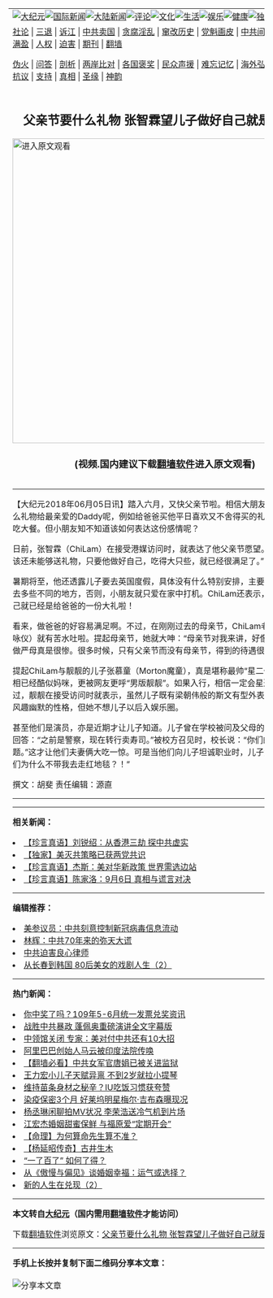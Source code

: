 <a name="1" id="1" target="_blank"></a><span id="1"></span>
<table align=center border="0"><tr><td colspan="2" VALIGN=TOP><a href="https://github.com/pgnstk3616/djy/blob/master/gb/nsc413.md#1"><img src="https://raw.githubusercontent.com/pgnstk3616/www/master/t/djy/1.jpg" title="大纪元"></a><a href="https://github.com/pgnstk3616/djy/blob/master/gb/n24hr.md#1"><img src="https://raw.githubusercontent.com/pgnstk3616/www/master/t/djy/3.jpg" title="国际新闻"></a><a href="https://github.com/pgnstk3616/djy/blob/master/gb/nsc413.md#1"><img src="https://raw.githubusercontent.com/pgnstk3616/www/master/t/djy/4.jpg" title="大陆新闻"></a><a href="https://github.com/pgnstk3616/djy/blob/master/gb/news392.md#1"><img src="https://raw.githubusercontent.com/pgnstk3616/www/master/t/djy/5.jpg" title="评论"></a><a href="https://github.com/pgnstk3616/djy/blob/master/gb/news2007.md#1"><img src="https://raw.githubusercontent.com/pgnstk3616/www/master/t/djy/6.jpg" title="文化"></a><a href="https://github.com/pgnstk3616/djy/blob/master/gb/news2008.md#1"><img src="https://raw.githubusercontent.com/pgnstk3616/www/master/t/djy/7.jpg" title="生活"></a><a href="https://github.com/pgnstk3616/djy/blob/master/gb/ncyule.md#1"><img src="https://raw.githubusercontent.com/pgnstk3616/www/master/t/djy/8.jpg" title="娱乐"></a><a href="https://github.com/pgnstk3616/djy/blob/master/gb/nsc1002.md#1"><img src="https://raw.githubusercontent.com/pgnstk3616/www/master/t/djy/9.jpg" title="健康"><a href="https://github.com/pgnstk3616/djy/blob/master/gb/nf6092.md#1"><img src="https://raw.githubusercontent.com/pgnstk3616/www/master/t/djy/10a.jpg" title="独家"></a><a href="https://github.com/pgnstk3616/djy/blob/master/gb/nf4514.md#1"><img src="https://raw.githubusercontent.com/pgnstk3616/www/master/t/djy/12a.jpg" title="头条"></a></td></tr>
<tr><td colspan="2" VALIGN=TOP><a target="_blank" href="https://github.com/pgnstk3616/djy/blob/master/gb/9p.md#1">社论</a> | <a target="_blank" href="https://github.com/pgnstk3616/djy/blob/master/gb/nf5657.md#1">三退</a> | <a target="_blank" href="https://github.com/pgnstk3616/djy/blob/master/gb/nf6124.md#1">诉江</a> | <a target="_blank" href="https://github.com/pgnstk3616/djy/blob/master/gb/nf1176117.md#1">中共卖国</a> | <a target="_blank" href="https://github.com/pgnstk3616/djy/blob/master/gb/nf5773.md#1">贪腐淫乱</a> | <a target="_blank" href="https://github.com/pgnstk3616/djy/blob/master/gb/nf1176115.md#1">窜改历史</a> | <a target="_blank" href="https://github.com/pgnstk3616/djy/blob/master/gb/nf1176107.md#1">党魁画皮</a> | <a target="_blank" href="https://github.com/pgnstk3616/djy/blob/master/gb/nf1320400.md#1">中共间谍</a> | <a target="_blank" href="https://github.com/pgnstk3616/djy/blob/master/gb/nf1176114.md#1">破坏传统</a> | <a target="_blank" href="https://github.com/pgnstk3616/ntdtv/blob/master/gb/prog447_1.md#1">恶贯满盈</a> | <a target="_blank" href="https://github.com/pgnstk3616/djy/blob/master/gb/ncid278.md#1">人权</a> | <a target="_blank" href="https://github.com/pgnstk3616/djy/blob/master/gb/nf1176111.md#1">迫害</a> | <a target="_blank" href="https://gitlab.com/szzdlab/mh-qikan/blob/master/README.md#1">期刊</a> | <a target="_blank" href="https://github.com/pgnstk3616/www/blob/master/README.md?zsrh#8">翻墙</a></p><p><a target="_blank" href="https://github.com/pgnstk3616/djy/blob/master/gb/nf5562.md#1">伪火</a> | <a target="_blank" href="https://github.com/pgnstk3616/djy/blob/master/gb/nf4378.md#1">问答</a> | <a target="_blank" href="https://github.com/pgnstk3616/djy/blob/master/gb/nf5792.md#1">剖析</a> | <a target="_blank" href="https://github.com/pgnstk3616/djy/blob/master/gb/nf5735.md#1">两岸比对</a> | <a target="_blank" href="https://github.com/pgnstk3616/djy/blob/master/gb/nf6119.md#1">各国褒奖</a> | <a target="_blank" href="https://github.com/pgnstk3616/djy/blob/master/gb/nf6120.md#1">民众声援</a> | <a target="_blank" href="https://github.com/pgnstk3616/djy/blob/master/gb/nf1188594.md#1">难忘记忆</a> | <a target="_blank" href="https://github.com/pgnstk3616/djy/blob/master/gb/nf3180.md#1">海外弘传</a> | <a target="_blank" href="https://github.com/pgnstk3616/djy/blob/master/gb/nf5410.md#1">万人上访</a> | <a target="_blank" href="https://github.com/pgnstk3616/ntdtv/blob/master/gb/prog1530_1.md#1">和平抗议</a> | <a target="_blank" href="https://github.com/pgnstk3616/djy/blob/master/gb/nf4386.md#1">支持</a> | <a target="_blank" href="https://github.com/pgnstk3616/djy/blob/master/gb/nf4389.md#1">真相</a> | <a target="_blank" href="https://github.com/pgnstk3616/djy/blob/master/gb/nf5790.md#1">圣缘</a> | <a target="_blank" href="https://github.com/pgnstk3616/djy/blob/master/gb/nf4786.md#1">神韵</a></td></tr>
<tr><td VALIGN=TOP width="626"><h2 align=center>父亲节要什么礼物  张智霖望儿子做好自己就是大礼！</h2>
<a href="https://git.io/JJ0nV"><img width="600" src="https://raw.githubusercontent.com/pgnstk3616/djy/master/gb/300/djtsp.jpg"title="进入原文观看"  alt="进入原文观看"></a><h3 align=center>(视频.国内建议下载<a href="https://github.com/pgnstk3616/www/blob/master/README.md#8">翻墙软件</a>进入原文观看)</h3>
<h6></h6>
<hr>
	<p>【大纪元2018年06月05日讯】踏入六月，又快<ahref="https://github.com/pgnstk3616/djy/blob/master/gb/tag/%E7%88%B6%E4%BA%B2%E8%8A%82.md#1">父亲节</a>啦。相信大朋友都知道该送什么礼物给最亲爱的Daddy呢，例如给爸爸买他平日喜欢又不舍得买的礼物，或者请他吃大餐。但小朋友知不知道该如何表达这份感情呢？</p>
<p>日前，<ahref="https://github.com/pgnstk3616/djy/blob/master/gb/tag/%E5%BC%A0%E6%99%BA%E9%9C%96.md#1">张智霖</a>（ChiLam）在接受港媒访问时，就表达了他<ahref="https://github.com/pgnstk3616/djy/blob/master/gb/tag/%E7%88%B6%E4%BA%B2%E8%8A%82.md#1">父亲节</a>愿望。他说：“他应该还未能够送礼物，只要他做好自己，吃得大只些，就已经很满足了。”</p>
<p>暑期将至，他还透露儿子要去英国度假，具体没有什么特别安排，主要是希望孩子能去多些不同的地方，否则，小朋友就只爱在家中打机。ChiLam还表示，他能做好自己就已经是给爸爸的一份大礼啦！</p>
<p>看来，做爸爸的好容易满足啊。不过，在刚刚过去的母亲节，ChiLam老婆靓靓（<ahref="https://github.com/pgnstk3616/djy/blob/master/gb/tag/%E8%A2%81%E5%92%8F%E4%BB%AA.md#1">袁咏仪</a>）就有苦水吐啦。提起母亲节，她就大呻：“母亲节对我来讲，好像没什么意义。做严母真是很惨。很多时候，只有父亲节而没有母亲节，得到的待遇很悬殊。”</p>
<p>提起ChiLam与靓靓的儿子张慕童（Morton魔童），真是堪称最帅“星二代”，11岁长相已经酷似妈咪，更被网友更呼“男版靓靓”。如果入行，相信一定会星途无限。不过，靓靓在接受访问时就表示，虽然儿子既有梁朝伟般的斯文有型外表，又有周星驰风趣幽默的性格，但她不想儿子以后入娱乐圈。</p>
<p>甚至他们是演员，亦是近期才让儿子知道。儿子曾在学校被问及父母的职业时，竟然回答：“之前是警察，现在转行卖寿司。”被校方召见时，校长说：“你们的家庭很有问题。”这才让他们夫妻俩大吃一惊。可是当他们向儿子坦诚职业时，儿子竟然问：“那你们为什么不带我去走红地毯？！”</p>
<p>撰文：胡斐 责任编辑：源直</p>
	
<hr>
<hr>

<strong>相关新闻：</strong>
<li><a href="https://github.com/pgnstk3616/djy/blob/master/gb/20/7/26/n12285363.md#1">【珍言真语】刘锐绍：从香港三劫 探中共虚实</a></li>
<li><a href="https://github.com/pgnstk3616/djy/blob/master/gb/20/7/26/n12285277.md#1">【独家】美灭共策略已获两党共识</a></li>
<li><a href="https://github.com/pgnstk3616/djy/blob/master/gb/20/7/26/n12284484.md#1">【珍言真语】杰斯：美对华新政策 世界需选边站</a></li>
<li><a href="https://github.com/pgnstk3616/djy/blob/master/gb/20/7/24/n12282166.md#1">【珍言真语】陈家洛：9月6日 真相与谎言对决</a></li>
<hr>


<strong>编辑推荐：</strong>
<li><a href="https://github.com/onzhi266/djy/blob/master/gb/20/2/22/n11887949.md#1">美参议员：中共刻意控制新冠病毒信息流动</a></li>
<li><a href="https://github.com/tsiac2612/djy/blob/master/gb/19/10/2/n11563735.md#1" target="_blank">林辉：中共70年来的弥天大谎</a></li><li><a href="https://github.com/pgnstk3616/djy/blob/master/gb/9/2/9/n2422991.md?dfh#1" target="_blank">中共迫害良心律师</a></li><li><a href="https://github.com/tsiac2612/djy/blob/master/gb/18/12/17/n10916777.md#1" target="_blank">从长春到韩国 80后美女的戏剧人生（2）</a></li><hr>


<strong>热门新闻：</strong>
<li><a href="https://github.com/pgnstk3616/djy/blob/master/gb/20/7/25/n12282735.md#1">你中奖了吗？109年5-6月统一发票兑奖资讯</a></li>
<li><a href="https://github.com/pgnstk3616/djy/blob/master/gb/20/7/24/n12280529.md#1">战胜中共暴政 蓬佩奥重磅演讲全文字幕版</a></li>
<li><a href="https://github.com/pgnstk3616/djy/blob/master/gb/20/7/25/n12282678.md#1">中领馆关闭 专家：美对付中共还有10大招</a></li>
<li><a href="https://github.com/pgnstk3616/djy/blob/master/gb/20/7/26/n12284398.md#1">阿里巴巴创始人马云被印度法院传唤</a></li>
<li><a href="https://github.com/pgnstk3616/djy/blob/master/gb/20/7/26/n12283981.md#1">【翻墙必看】中共女军官唐娟已被关进监狱</a></li>
<li><a href="https://github.com/pgnstk3616/djy/blob/master/gb/20/7/24/n12281841.md#1">王力宏小儿子天赋异禀 不到2岁就拉小提琴</a></li>
<li><a href="https://github.com/pgnstk3616/djy/blob/master/gb/20/7/24/n12282113.md#1">维持苗条身材之秘辛？IU吃饭习惯获夸赞</a></li>
<li><a href="https://github.com/pgnstk3616/djy/blob/master/gb/20/7/24/n12281716.md#1">染疫保密3个月 好莱坞明星梅尔·吉布森曝现况</a></li>
<li><a href="https://github.com/pgnstk3616/djy/blob/master/gb/20/7/25/n12283831.md#1">杨丞琳闲聊拍MV状况 李荣浩送冷气机到片场</a></li>
<li><a href="https://github.com/pgnstk3616/djy/blob/master/gb/20/7/25/n12283020.md#1">江宏杰婚姻甜蜜保鲜 与福原爱“定期开会”</a></li>
<li><a href="https://github.com/pgnstk3616/djy/blob/master/gb/20/7/22/n12274131.md#1">【命理】为何算命先生算不准？</a></li>
<li><a href="https://github.com/pgnstk3616/djy/blob/master/gb/20/7/20/n12269082.md#1">【杨延昭传奇】古井生木</a></li>
<li><a href="https://github.com/pgnstk3616/djy/blob/master/gb/20/7/21/n12271981.md#1">“一了百了” 如何了得？</a></li>
<li><a href="https://github.com/pgnstk3616/djy/blob/master/gb/20/7/16/n12259877.md#1">从《傲慢与偏见》谈婚姻幸福：运气或选择？</a></li>
<li><a href="https://github.com/pgnstk3616/djy/blob/master/gb/20/7/23/n12276969.md#1">新的人生在兑现（2）</a></li>
<hr>

<strong>本文转自<a href="https://www.epochtimes.com">大纪元</a>（国内需用<a href="https://github.com/pgnstk3616/www/blob/master/README.md#8">翻墙软件</a>才能访问）</strong><p>下载<a href="https://github.com/pgnstk3616/www/blob/master/README.md#8">翻墙软件</a>浏览原文：<a href="https://www.epochtimes.com/gb/18/6/5/n10457002.htm">父亲节要什么礼物  张智霖望儿子做好自己就是大礼！</a></p><hr>

<strong>手机上长按并复制下面二维码分享本文章：</strong><br><br><img src="http://fo04.szzdcdn.tv/v.php?action=qrcode&url=https://github.com/pgnstk3616/djy/blob/master/gb/18/6/5/n10457002.md%231" title="分享本文章"></td><td VALIGN=TOP><a href="https://github.com/pgnstk3616/djy/blob/master/gb/16/1/21/n4622075.md?dfh#1" target="_blank"><img src="https://raw.githubusercontent.com/pgnstk3616/djy/master/gb/300/wei-f1.jpg" title="中共的伪火骗局"  alt="中共的伪火骗局"></a><br><a href="https://github.com/pgnstk3616/www/blob/master/README.md?dfh#9" target="_blank"><img src="https://raw.githubusercontent.com/pgnstk3616/djy/master/gb/300/yong-h.jpg" title="永恒的见证"  alt="永恒的见证"></a><br><a href="https://github.com/pgnstk3616/djy/blob/master/gb/13/9/29/n3974789.md?dfh#1" target="_blank"><img src="https://raw.githubusercontent.com/pgnstk3616/djy/master/gb/300/shang-lnz.jpg" title="善良女子被中共投男牢"  alt="善良女子被中共投男牢"></a><br><a href="https://github.com/pgnstk3616/djy/blob/master/gb/16/3/16/n4663449.md?dfh#1" target="_blank"><img src="https://raw.githubusercontent.com/pgnstk3616/djy/master/gb/300/huo-z3.jpg" title="警卫目击活摘器官"  alt="警卫目击活摘器官"></a><br><a href="https://github.com/pgnstk3616/djy/blob/master/gb/16/8/7/n8177641.md?dfh#1" target="_blank"><img src="https://raw.githubusercontent.com/pgnstk3616/djy/master/gb/300/huo-z4.jpg" title="证人描述活摘恐怖"  alt="证人描述活摘恐怖"></a><br><a href="https://github.com/pgnstk3616/djy/blob/master/gb/10/4/19/n2881569.md?dfh#1" target="_blank"><img src="https://raw.githubusercontent.com/pgnstk3616/djy/master/gb/300/huo-z1.jpg" title="揭开活摘器官黑幕"  alt="揭开活摘器官黑幕"></a><br><a href="https://github.com/pgnstk3616/djy/blob/master/gb/10/11/7/n3077476.md?dfh#1" target="_blank"><img src="https://raw.githubusercontent.com/pgnstk3616/djy/master/gb/300/ma-ks.jpg" title="马克思的成魔之路"  alt="马克思的成魔之路"></a><br><a href="https://github.com/pgnstk3616/djy/blob/master/gb/14/6/9/n4173977.md?dfh#1" target="_blank"><img src="https://raw.githubusercontent.com/pgnstk3616/djy/master/gb/300/chang-zs.jpg" title="藏字石 蕴天机"  alt="藏字石 蕴天机"></a><br><a href="https://github.com/pgnstk3616/djy/blob/master/gb/18/5/10/n10381511.md?dfh#1" target="_blank"><img src="https://raw.githubusercontent.com/pgnstk3616/djy/master/gb/300/st1.jpg" title="关注3亿人三退"  alt="关注3亿人三退"></a><br><a href="https://github.com/pgnstk3616/djy/blob/master/gb/18/3/21/n10237682.md?dfh#1" target="_blank"><img src="https://raw.githubusercontent.com/pgnstk3616/djy/master/gb/300/jie-t.jpg" title="解体中共复兴中华"  alt="解体中共复兴中华"></a><br><a href="https://github.com/pgnstk3616/djy/blob/master/gb/9/2/9/n2422991.md?dfh#1" target="_blank"><img src="https://raw.githubusercontent.com/pgnstk3616/djy/master/gb/300/gao-zs.jpg" title="中共迫害良心律师"  alt="中共迫害良心律师"></a><br><a href="https://github.com/pgnstk3616/djy/blob/master/gb/18/12/9/n10900044.md?dfh#1" target="_blank"><img src="https://raw.githubusercontent.com/pgnstk3616/djy/master/gb/300/sj1.jpg" title="303万人举报江泽民"  alt="303万人举报江泽民"></a><br><a href="https://github.com/pgnstk3616/djy/blob/master/gb/18/8/28/n10672014.md?dfh#1" target="_blank"><img src="https://raw.githubusercontent.com/pgnstk3616/djy/master/gb/300/sj2.jpg" title="这些官员为何起诉江泽民"  alt="这些官员为何起诉江泽民"></a><br><a href="https://github.com/pgnstk3616/djy/blob/master/gb/8/12/18/n2367165.md?dfh#1" target="_blank"><img src="https://raw.githubusercontent.com/pgnstk3616/djy/master/gb/300/liangan.jpg" title="海峡两岸的强烈对比"  alt="海峡两岸的强烈对比"></a><br><a href="https://github.com/pgnstk3616/djy/blob/master/gb/15/12/10/n4593139.md?dfh#1" target="_blank"><img src="https://raw.githubusercontent.com/pgnstk3616/djy/master/gb/300/jia-ndzl.jpg" title="加拿大总理的贺信"  alt="加拿大总理的贺信"></a><br><a href="https://github.com/pgnstk3616/djy/blob/master/gb/11/6/17/n3289382.md?dfh#1" target="_blank"><img src="https://raw.githubusercontent.com/pgnstk3616/djy/master/gb/300/xiao-wd.jpg" title="探寻真相兼听则明"  alt="探寻真相兼听则明"></a><br><a href="https://github.com/pgnstk3616/djy/blob/master/gb/18/10/27/n10812623.md?dfh#1" target="_blank"><img src="https://raw.githubusercontent.com/pgnstk3616/djy/master/gb/300/yindu.jpg" title="印度媒体报道东方"  alt="印度媒体报道东方"></a><br><a href="https://github.com/pgnstk3616/djy/blob/master/gb/18/6/9/n10469652.md?dfh#1" target="_blank"><img src="https://raw.githubusercontent.com/pgnstk3616/djy/master/gb/300/xie-j.jpg" title="不一样的海外校园"  alt="不一样的海外校园"></a><br><a href="https://github.com/pgnstk3616/djy/blob/master/gb/7/4/5/n1669415.md?dfh#1" target="_blank"><img src="https://raw.githubusercontent.com/pgnstk3616/djy/master/gb/300/li-up.jpg" title="从大师到徒弟的传奇"  alt="从大师到徒弟的传奇"></a><br><a href="https://github.com/pgnstk3616/djy/blob/master/gb/17/5/26/n9191512.md?dfh#1" target="_blank"><img src="https://raw.githubusercontent.com/pgnstk3616/djy/master/gb/300/zfl2.jpg" title="亿万人与东方一本奇书"  alt="亿万人与东方一本奇书"></a><br><a href="https://github.com/pgnstk3616/djy/blob/master/gb/13/11/27/n4020290.md?dfh#1" target="_blank"><img src="https://raw.githubusercontent.com/pgnstk3616/djy/master/gb/300/zhen-h.jpg" title="大陆见不到的震撼场面"  alt="大陆见不到的震撼场面"></a><br><a href="https://github.com/pgnstk3616/djy/blob/master/gb/15/7/17/n4482910.md?dfh#1" target="_blank"><img src="https://raw.githubusercontent.com/pgnstk3616/djy/master/gb/300/dalu-sk.jpg" title="人心向善 大陆当初盛况"  alt="人心向善 大陆当初盛况"></a><br><a href="https://github.com/pgnstk3616/djy/blob/master/gb/19/1/5/n10955468.md?dfh#1" target="_blank"><img src="https://raw.githubusercontent.com/pgnstk3616/djy/master/gb/300/zfl1.jpg" title="追寻真理 这书讲什么"  alt="追寻真理 这书讲什么"></a><br><a href="https://github.com/pgnstk3616/www/blob/master/README.md?dfh#1" target="_blank"><img src="https://raw.githubusercontent.com/pgnstk3616/djy/master/gb/300/fq1.jpg" title="下载免费翻墙软件"  alt="下载免费翻墙软件"></a><br></td></tr></table>
